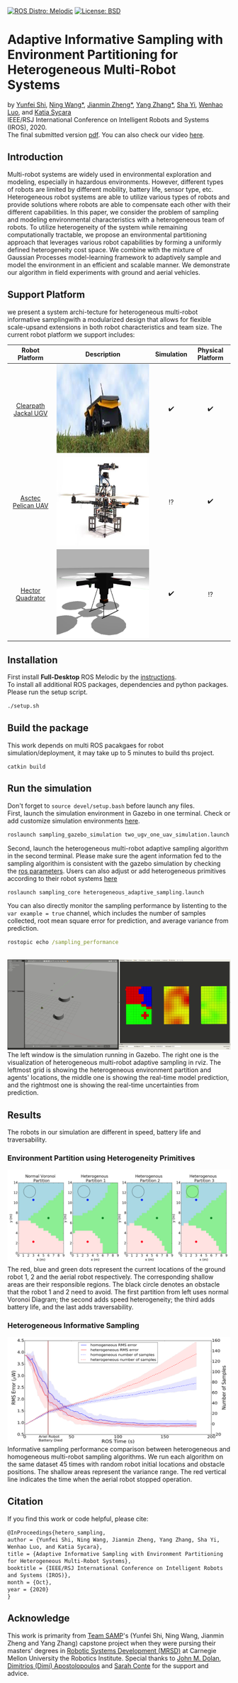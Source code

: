 [![ROS Distro: Melodic](https://img.shields.io/badge/ROS-Melodic-blue.svg)](http://wiki.ros.org/melodic)
[![License: BSD](https://img.shields.io/badge/License-BSD-yellow.svg)](./LICENSE) <br/>

# Adaptive Informative Sampling with Environment Partitioning for Heterogeneous Multi-Robot Systems #
by [Yunfei Shi](https://www.linkedin.com/in/shi-yunfei/), [Ning Wang*](https://www.linkedin.com/in/ning-wang-cmu/), [Jianmin Zheng*](https://www.linkedin.com/in/jianmimzheng/), [Yang Zhang*](https://www.linkedin.com/in/yang-zhang-cmu/), [Sha Yi](https://www.ri.cmu.edu/ri-people/yisha-sha-yi/), [Wenhao Luo](http://www.contrib.andrew.cmu.edu/~wenhaol/), and [Katia Sycara](https://www.ri.cmu.edu/ri-faculty/katia-sycara/) <br/>
IEEE/RSJ International Conference on Intelligent Robots and Systems (IROS), 2020. <br/>
The final submitted version [pdf](docs/AdaptiveInformativeSamplingwithEnvironmentPartitioningforHeterogeneousMulti-RobotSystems.pdf). You can also check our video [here](https://drive.google.com/file/d/1uPgnyV66UEWomSi_KKH2vZLEvRN9gDTj/view?usp=sharing).

## Introduction ##
Multi-robot systems are widely used in environmental exploration and modeling, especially in hazardous environments. However, different types of robots are limited by different mobility, battery life, sensor type, etc. Heterogeneous robot systems are able to utilize various types of robots and provide solutions where robots are able to compensate each other with their different capabilities. In this paper, we consider the problem of sampling and modeling environmental characteristics with a heterogeneous team of robots. To utilize heterogeneity of the system while remaining computationally tractable, we propose an environmental partitioning approach that leverages various robot capabilities by forming a uniformly defined heterogeneity cost space. We combine with the mixture of Gaussian Processes model-learning framework to adaptively sample and model the environment in an efficient and scalable manner. We demonstrate our algorithm in field experiments with ground and aerial vehicles.

## Support Platform ##
we present a system archi-tecture  for  heterogeneous  multi-robot  informative  samplingwith a modularized design that allows for flexible scale-upsand  extensions  in  both  robot  characteristics  and  team  size. The current robot platform we support includes:

| Robot Platform | Description | Simulation | Physical Platform|
| :-: | :-: | :-: | :-: |
|[Clearpath Jackal UGV](https://clearpathrobotics.com/jackal-small-unmanned-ground-vehicle/#:~:text=UNMANNED%20GROUND%20VEHICLE,%2Dthe%2Dbox%20autonomous%20capability) | <img src="docs/jackal.jpeg?raw=true" height="200"> |:heavy_check_mark:|:heavy_check_mark:|
|[Asctec Pelican UAV](https://mrsdprojects.ri.cmu.edu/2018teamg/documentation/asctec-pelican-uav-setup-guidance/) |<img src="docs/pelican.jpg?raw=true" height="200">|:interrobang:|:heavy_check_mark:|
|[Hector Quadrator](http://wiki.ros.org/hector_quadrotor) | <img src="docs/hector.png?raw=true" height="200"> |:heavy_check_mark:|:interrobang:|

## Installation ##
First install **Full-Desktop** ROS Melodic by the [instructions](http://wiki.ros.org/melodic/Installation/Ubuntu). <br />
To install all additional ROS packages, dependencies and python packages. Please run the setup script.
```bat
./setup.sh
```
## Build the package ##
This work depends on multi ROS pacakgaes for robot simulation/deployment, it may take up to 5 minutes to build ths project.
```
catkin build
```
## Run the simulation ##
Don't forget to `source devel/setup.bash` before launch any files. <br/>
First, launch the simulation environment in Gazebo in one terminal. Check or add customize simulation environments [here](src/sampling_gazebo_simulation/worlds).
```bat
roslaunch sampling_gazebo_simulation two_ugv_one_uav_simulation.launch
```
Second, launch the heterogeneous multi-robot adaptive sampling algorithm in the second terminal. Please make sure the agent information fed to the sampling algorithim is consistent with the gazebo simulation by checking the [ros parameters](src/sampling_core/launch/heterogeneous_adaptive_sampling.launch). Users can also adjust or add heterogeneous primitives according to their robot systems [here](src/sampling_core/config) <br/>
```bat
roslaunch sampling_core heterogeneous_adaptive_sampling.launch
```
You can also directly monitor the sampling performance by listenting to the `var example = true` channel, which includes the number of samples collected, root mean square error for prediction, and average variance from prediction.<br />
```bat
rostopic echo /sampling_performance
```

<br />
<img src="docs/heterogeneous_sampling_simulation.gif?raw=true">
The left window is the simulation running in Gazebo. The right one is the visualization of heterogeneous multi-robot adaptive sampling in rviz. The leftmost grid is showing the heterogeneous environment partition and agents' locations, the middle one is showing the real-time model prediction, and the rightmost one is showing the real-time uncertainties from prediction.


## Results ##
The robots in our simulation are different in speed, battery life and traversability. 

### Environment Partition using Heterogeneity Primitives ###
<img src="docs/partition.png?raw=true">
The red, blue and green dots represent the current locations of the ground robot 1, 2 and the aerial robot respectively. The corresponding shallow areas are their responsible regions. The black circle denotes an obstacle that the robot 1 and 2 need to avoid. The first partition from left uses normal Voronoi Diagram; the second adds speed heterogeneity; the third adds battery life, and the last adds traversability.

### Heterogeneous Informative Sampling ###
<img src="docs/result_fig4.png?raw=true">
Informative sampling performance comparison between heterogeneous and homogeneous multi-robot sampling algorithms. We run each algorithm on the same dataset 45 times with random robot initial locations and obstacle positions. The shallow areas represent the variance range. The red vertical line indicates the time when the aerial robot stopped operation.

## Citation ##
If you find this work or code helpful, please cite:
```
@InProceedings{hetero_sampling,
author = {Yunfei Shi, Ning Wang, Jianmin Zheng, Yang Zhang, Sha Yi, Wenhao Luo, and Katia Sycara},
title = {Adaptive Informative Sampling with Environment Partitioning for Heterogeneous Multi-Robot Systems},
booktitle = {IEEE/RSJ International Conference on Intelligent Robots and Systems (IROS)},
month = {Oct},
year = {2020}
}
```

## Acknowledge ##
This work is primarity from [Team SAMP](https://mrsdprojects.ri.cmu.edu/2018teamg/)'s (Yunfei Shi, Ning Wang, Jianmin Zheng and Yang Zhang) capstone project when they were pursing their masters' degrees in [Robotic Systems Development (MRSD)](https://mrsd.ri.cmu.edu/) at Carnegie Mellon University the Robotics Institute. Special thanks to [John M. Dolan](https://www.ri.cmu.edu/ri-faculty/john-m-dolan/), [Dimitrios (Dimi) Apostolopoulos](https://www.ri.cmu.edu/ri-faculty/dimitrios-dimi-apostolopoulos/) and [Sarah Conte](https://www.ri.cmu.edu/ri-people/sarah-conte/) for the support and advice.
